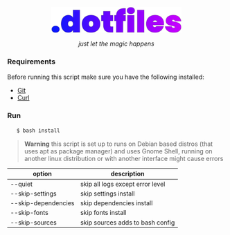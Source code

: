 <!-- VARS -->
[git-url]: https://git-scm.com/
[curl-url]: https://curl.se/
<!-- END_VARS -->

<div align="center" >
   <img src="./.github/assets/logo_wo_blur.svg" width=300>

   _just let the magic happens_
</div>

### Requirements

Before running this script make sure you have the following installed:
   * [Git][git-url]
   * [Curl][curl-url]

### Run

```sh
   $ bash install
```
> **Warning** this script is set up to runs on Debian based distros (that uses apt as package manager) and uses Gnome Shell, running on another linux distribution or with another interface might cause errors

| option  |          description             |
|---------|----------------------------------|
| --quiet | skip all logs except error level |
| --skip-settings | skip settings install |
| --skip-dependencies | skip dependencies install |
| --skip-fonts | skip fonts install |
| --skip-sources | skip sources adds to bash config |


